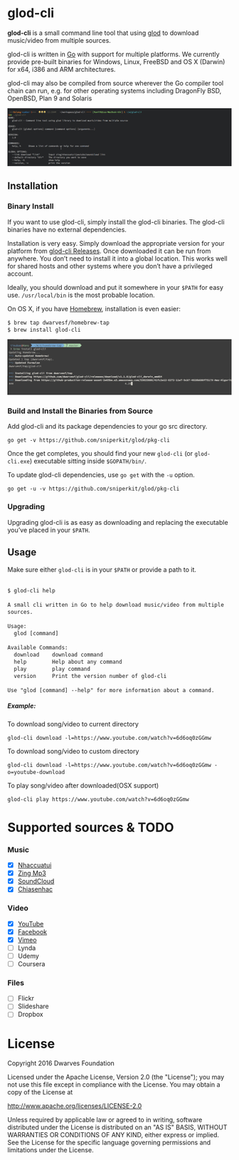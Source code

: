 # glod-cli

**glod-cli** is a small command line tool that using [glod](https://https://github.com/sniperkit/glod/pkg) to download music/video from multiple sources.

glod-cli is written in [Go](http://golang.org/) with support for multiple platforms. We currently provide pre-built binaries for Windows, Linux, FreeBSD and  OS X (Darwin) for x64, i386 and ARM architectures.

glod-cli may also be compiled from source wherever the Go compiler tool chain can run, e.g. for other operating systems including DragonFly BSD, OpenBSD, Plan 9 and Solaris

[![Video Walkthrough](/img/walkthrough.gif)](/img/walkthrough.gif)

## Installation

### Binary Install

If you want to use glod-cli, simply install the glod-cli binaries. The glod-cli binaries have no external dependencies.

Installation is very easy. Simply download the appropriate version for your platform from [glod-cli Releases](https://https://github.com/sniperkit/glod/pkg-cli/releases). Once downloaded it can be run from anywhere. You don’t need to install it into a global location. This works well for shared hosts and other systems where you don’t have a privileged account.

Ideally, you should download and put it somewhere in your `$PATH` for easy use. `/usr/local/bin` is the most probable location.

On OS X, if you have [Homebrew](http://brew.sh/), installation is even easier:

```
$ brew tap dwarvesf/homebrew-tap
$ brew install glod-cli
```

[![Homebrew Tap](/img/homebrew-tap.png)](/img/homebrew-tap.png)

### Build and Install the Binaries from Source
  
Add glod-cli and its package dependencies to your go src directory.

```
go get -v https://github.com/sniperkit/glod/pkg-cli
```

Once the get completes, you should find your new `glod-cli` (or `glod-cli.exe`) executable sitting inside `$GOPATH/bin/`.

To update glod-cli dependencies, use `go get` with the `-u` option.

```
go get -u -v https://github.com/sniperkit/glod/pkg-cli
```

### Upgrading

Upgrading glod-cli is as easy as downloading and replacing the executable you’ve placed in your `$PATH`.

## Usage

Make sure either `glod-cli` is in your `$PATH` or provide a path to it.

``` shell

$ glod-cli help

A small cli written in Go to help download music/video from multiple sources.

Usage:
  glod [command]

Available Commands:
  download    download command
  help        Help about any command
  play        play command
  version     Print the version number of glod-cli

Use "glod [command] --help" for more information about a command.

```

##### Example:

To download song/video to current directory
```
glod-cli download -l=https://www.youtube.com/watch?v=6d6oq0zGGmw 
```

To download song/video to custom directory
```
glod-cli download -l=https://www.youtube.com/watch?v=6d6oq0zGGmw -o=youtube-download
```

To play song/video after downloaded(OSX support)
```
glod-cli play https://www.youtube.com/watch?v=6d6oq0zGGmw
```

# Supported sources & TODO

### Music

- [x] [Nhaccuatui](http://www.nhaccuatui.com/)
- [x] [Zing Mp3](http://mp3.zing.vn/)
- [x] [SoundCloud](https://soundcloud.com)
- [x] [Chiasenhac](http://chiasenhac.com)

### Video 

- [x] [YouTube](https://www.youtube.com/)
- [x] [Facebook](https://facebook.com/)
- [x] [Vimeo](https://vimeo.com/)
- [ ] Lynda
- [ ] Udemy
- [ ] Coursera

### Files

- [ ] Flickr
- [ ] Slideshare
- [ ] Dropbox

# License

Copyright 2016 Dwarves Foundation

Licensed under the Apache License, Version 2.0 (the "License"); you may not use this file except in compliance with the License. You may obtain a copy of the License at

http://www.apache.org/licenses/LICENSE-2.0

Unless required by applicable law or agreed to in writing, software distributed under the License is distributed on an "AS IS" BASIS, WITHOUT WARRANTIES OR CONDITIONS OF ANY KIND, either express or implied. See the License for the specific language governing permissions and limitations under the License.